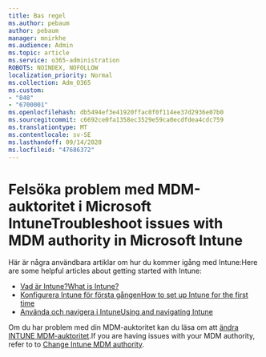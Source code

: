 ```yaml
---
title: Bas regel
ms.author: pebaum
author: pebaum
manager: mnirkhe
ms.audience: Admin
ms.topic: article
ms.service: o365-administration
ROBOTS: NOINDEX, NOFOLLOW
localization_priority: Normal
ms.collection: Adm_O365
ms.custom:
- "848"
- "6700001"
ms.openlocfilehash: db5494ef3e41920ffac0f0f114ee37d2936e07b0
ms.sourcegitcommit: c6692ce0fa1358ec3529e59ca0ecdfdea4cdc759
ms.translationtype: MT
ms.contentlocale: sv-SE
ms.lasthandoff: 09/14/2020
ms.locfileid: "47686372"
---
```

# <a name="troubleshoot-issues-with-mdm-authority-in-microsoft-intune"></a><span data-ttu-id="aca32-102">Felsöka problem med MDM-auktoritet i Microsoft Intune</span><span class="sxs-lookup"><span data-stu-id="aca32-102">Troubleshoot issues with MDM authority in Microsoft Intune</span></span>

<span data-ttu-id="aca32-103">Här är några användbara artiklar om hur du kommer igång med Intune:</span><span class="sxs-lookup"><span data-stu-id="aca32-103">Here are some helpful articles about getting started with Intune:</span></span>

- [<span data-ttu-id="aca32-104">Vad är Intune?</span><span class="sxs-lookup"><span data-stu-id="aca32-104">What is Intune?</span></span>](https://docs.microsoft.com/intune/what-is-intune)
- [<span data-ttu-id="aca32-105">Konfigurera Intune för första gången</span><span class="sxs-lookup"><span data-stu-id="aca32-105">How to set up Intune for the first time</span></span>](https://docs.microsoft.com/intune/setup-steps)
- [<span data-ttu-id="aca32-106">Använda och navigera i Intune</span><span class="sxs-lookup"><span data-stu-id="aca32-106">Using and navigating Intune</span></span>](https://docs.microsoft.com/intune/tutorial-walkthrough-intune-portal)

<span data-ttu-id="aca32-107">Om du har problem med din MDM-auktoritet kan du läsa om att [ändra INTUNE MDM-auktoritet](https://docs.microsoft.com/alchemyinsights/change-mdm-authority).</span><span class="sxs-lookup"><span data-stu-id="aca32-107">If you are having issues with your MDM authority, refer to to [Change Intune MDM authority](https://docs.microsoft.com/alchemyinsights/change-mdm-authority).</span></span>
